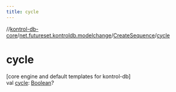 ```yaml
---
title: cycle
---
```

//[kontrol-db-core](../../../index.html)/[net.futureset.kontroldb.modelchange](../index.html)/[CreateSequence](index.html)/[cycle](cycle.html)



# cycle



[core engine and default templates for kontrol-db]\
val [cycle](cycle.html): [Boolean](https://kotlinlang.org/api/latest/jvm/stdlib/kotlin/-boolean/index.html)?




